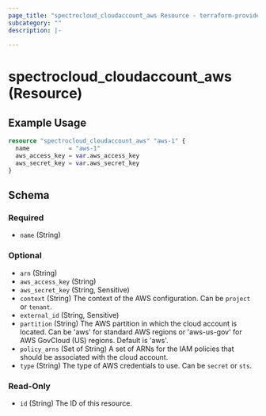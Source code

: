 ```yaml
---
page_title: "spectrocloud_cloudaccount_aws Resource - terraform-provider-spectrocloud"
subcategory: ""
description: |-
  
---
```


# spectrocloud_cloudaccount_aws (Resource)

  

## Example Usage

```terraform
resource "spectrocloud_cloudaccount_aws" "aws-1" {
  name           = "aws-1"
  aws_access_key = var.aws_access_key
  aws_secret_key = var.aws_secret_key
}
```


<!-- schema generated by tfplugindocs -->
## Schema

### Required

- `name` (String)

### Optional

- `arn` (String)
- `aws_access_key` (String)
- `aws_secret_key` (String, Sensitive)
- `context` (String) The context of the AWS configuration. Can be `project` or `tenant`.
- `external_id` (String, Sensitive)
- `partition` (String) The AWS partition in which the cloud account is located. 
Can be 'aws' for standard AWS regions or 'aws-us-gov' for AWS GovCloud (US) regions.
Default is 'aws'.
- `policy_arns` (Set of String) A set of ARNs for the IAM policies that should be associated with the cloud account.
- `type` (String) The type of AWS credentials to use. Can be `secret` or `sts`.

### Read-Only

- `id` (String) The ID of this resource.
